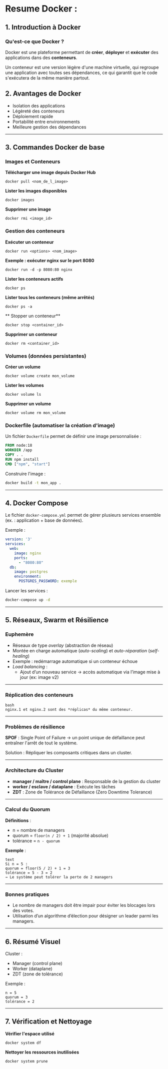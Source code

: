 
# Resume Docker :

## 1. Introduction à Docker

### Qu'est-ce que Docker ?

Docker est une plateforme permettant de **créer**, **déployer** et **exécuter** des applications dans des **conteneurs**.

Un conteneur est une version légère d'une machine virtuelle, qui regroupe une application avec toutes ses dépendances, ce qui garantit que le code s'exécutera de la même manière partout.



## 2. Avantages de Docker

- Isolation des applications
- Légèreté des conteneurs
- Déploiement rapide
- Portabilité entre environnements
- Meilleure gestion des dépendances

---

## 3. Commandes Docker de base

### Images et Conteneurs


**Télécharger une image depuis Docker Hub**
```
docker pull <nom_de_l_image>
```

**Lister les images disponibles**

```
docker images
```

**Supprimer une image**

```
docker rmi <image_id>
```

### Gestion des conteneurs

**Exécuter un conteneur**
```
docker run <options> <nom_image>
```

**Exemple : exécuter nginx sur le port 8080**
```
docker run -d -p 8080:80 nginx
```

**Lister les conteneurs actifs**
```
docker ps
```

**Lister tous les conteneurs (même arrêtés)**
```
docker ps -a
```

** Stopper un conteneur**
```
docker stop <container_id>
```

**Supprimer un conteneur**
```
docker rm <container_id>
```

### Volumes (données persistantes)


**Créer un volume**
```
docker volume create mon_volume
```

**Lister les volumes**
```
docker volume ls
```

**Supprimer un volume**
```
docker volume rm mon_volume
```

### Dockerfile (automatiser la création d'image)

Un fichier `Dockerfile` permet de définir une image personnalisée :

```Dockerfile
FROM node:18
WORKDIR /app
COPY . .
RUN npm install
CMD ["npm", "start"]
```

Construire l'image :

```bash
docker build -t mon_app .
```

---

## 4. Docker Compose

Le fichier `docker-compose.yml` permet de gérer plusieurs services ensemble (ex. : application + base de données).

Exemple :

```yaml
version: '3'
services:
  web:
    image: nginx
    ports:
      - "8080:80"
  db:
    image: postgres
    environment:
      POSTGRES_PASSWORD: exemple
```

Lancer les services :

```bash
docker-compose up -d
```

---

## 5. Réseaux, Swarm et Résilience

### Euphemère

- Réseaux de type *overlay* (abstraction de réseau)
- Montée en charge automatique (*auto-scaling*) et *auto-réparation* (*self-healing*)
- Exemple : redémarrage automatique si un conteneur échoue
- *Load balancing* :
  - Ajout d’un nouveau service → accès automatique via l’image mise à jour (ex: image v2)

---

### Réplication des conteneurs

```
bash
nginx.1 et nginx.2 sont des *réplicas* du même conteneur.

```

---

### Problèmes de résilience

**SPOF** : Single Point of Failure → un point unique de défaillance peut entraîner l'arrêt de tout le système.

Solution : Répliquer les composants critiques dans un cluster.

---

### Architecture du Cluster

- **manager / maître / control plane** : Responsable de la gestion du cluster
- **worker / esclave / dataplane** : Exécute les tâches
- **ZDT** : Zone de Tolérance de Défaillance (Zero Downtime Tolerance)

---

### Calcul du Quorum

**Définitions** :
- n = nombre de managers
- quorum = `floor(n / 2) + 1` (majorité absolue)
- tolérance = `n - quorum`

**Exemple** :
```
text
Si n = 5 :
quorum = floor(5 / 2) + 1 = 3
tolérance = 5 - 3 = 2
→ Le système peut tolérer la perte de 2 managers

```

---

### Bonnes pratiques

- Le nombre de managers doit être impair pour éviter les blocages lors des votes.
- Utilisation d’un algorithme d’élection pour désigner un leader parmi les managers.

---

## 6. Résumé Visuel

Cluster :
- Manager (control plane)
- Worker (dataplane)
- ZDT (zone de tolérance)

Exemple :
```text
n = 5
quorum = 3
tolérance = 2
```

---

## 7. Vérification et Nettoyage

**Vérifier l'espace utilisé**
```
docker system df
```

**Nettoyer les ressources inutilisées**
```
docker system prune

```


